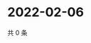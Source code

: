# 2022-02-06

共 0 条

<!-- BEGIN WEIBO -->
<!-- 最后更新时间 Sun Feb 06 2022 04:09:41 GMT+0800 (China Standard Time) -->

<!-- END WEIBO -->
